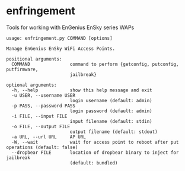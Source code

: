 # enfringement

Tools for working with EnGenius EnSky series WAPs

    usage: enfringement.py COMMAND [options]

    Manage EnGenius EnSky WiFi Access Points.

    positional arguments:
      COMMAND               command to perform {getconfig, putconfig, putfirmware,
                            jailbreak}

    optional arguments:
      -h, --help            show this help message and exit
      -u USER, --username USER
                            login username (default: admin)
      -p PASS, --password PASS
                            login password (default: admin)
      -i FILE, --input FILE
                            input filename (default: stdin)
      -o FILE, --output FILE
                            output filename (default: stdout)
      -a URL, --url URL     AP URL
      -W, --wait            wait for access point to reboot after put operations (default: false)
      --dropbear FILE       location of dropbear binary to inject for jailbreak
                            (default: bundled)
